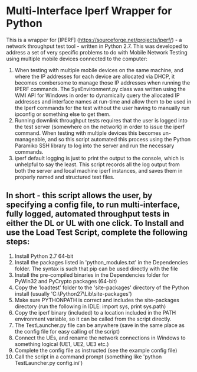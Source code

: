 Multi-Interface Iperf Wrapper for Python
========================================
This is a wrapper for [IPERF] (https://sourceforge.net/projects/iperf/) - a network throughput test tool - written in Python 2.7. This was developed to address a set of very specific problems to do with Mobile Network Testing using multiple mobile devices connected to the computer:
1. When testing with multiple mobile devices on the same machine, and where the IP addresses for each device are allocated via DHCP, it becomes combersome to manage those IP addresses when running the IPERF commands. The SysEnvironment.py class was written using the WMI API for Windows in order to dynamically query the allocated IP addresses and interface names at run-time and allow them to be used in the Iperf commands for the test without the user having to manually run ipconfig or something else to get them.
2. Running downlink throughput tests requires that the user is logged into the test server (somewhere on the network) in order to issue the iperf command. When testing with multiple devices this becomes un-manageable, and so this script automated this process using the Python Paramiko SSH library to log into the server and run the necessary commands.
3. iperf default logging is just to print the output to the console, which is unhelpful to say the least. This script records all the log output from both the server and local machine iperf instances, and saves them in properly named and structured text files.

In short - this script allows the user, by specifying a config file, to run multi-interface, fully logged, automated throughput tests in either the DL or UL with one click.
To Install and use the Load Test Script, complete the following steps:
----------------------------------------------------------------------

1. Install Python 2.7 64-bit
2. Install the packages listed in 'python_modules.txt' in the Dependencies folder. The syntax is such that pip can be used directly with the file
3. Install the pre-compiled binaries in the Dependencies folder for PyWin32 and PyCrypto packages (64-bit)
4. Copy the 'loadtest' folder to the 'site-packages' directory of the Python install (usually 'C:\Python27\Lib\site-packages\')
5. Make sure PYTHONPATH is correct and includes the site-packages directory (run the following in IDLE: import sys, print sys.path)
6. Copy the iperf binary (included) to a location included in the PATH environment variable, so it can be called from the script directly.
7. The TestLauncher.py file can be anywhere (save in the same place as the config file for easy calling of the script)
8. Connect the UEs, and rename the network connections in Windows to something logical (UE1, UE2, UE3 etc.)
9. Complete the config file as instructed (see the example config file)
10. Call the script in a command prompt (something like 'python TestLauncher.py config.ini')
